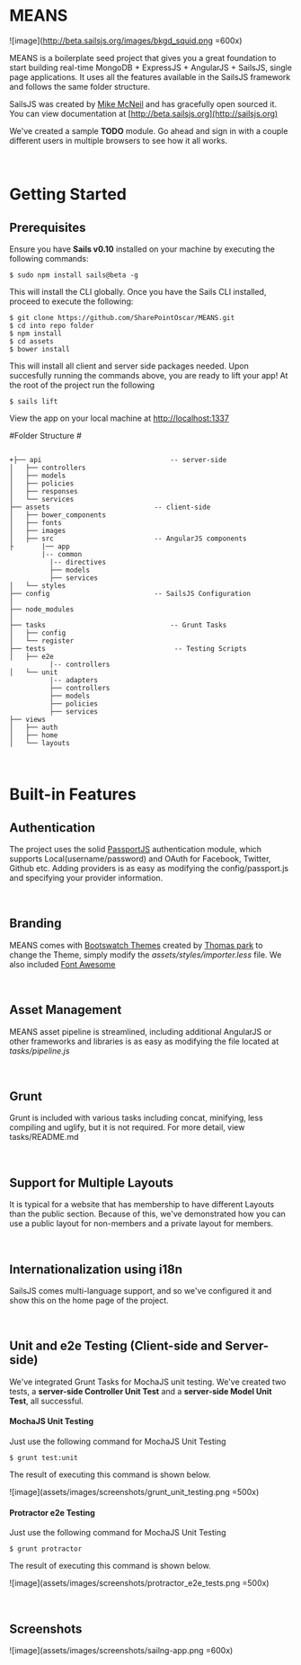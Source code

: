 # MEANS #

![image](http://beta.sailsjs.org/images/bkgd_squid.png =600x)

MEANS is a boilerplate seed project that gives you a great foundation to start building real-time MongoDB + ExpressJS + AngularJS + SailsJS, single page applications.  It uses all the features available in the SailsJS framework and follows the same folder structure.

SailsJS was created by [Mike McNeil](https://github.com/SharePointOscar/MEANS.git) and has gracefully open sourced it.  You can view documentation at [http://beta.sailsjs.org](http://sailsjs.org)

We've created a sample **TODO** module. Go ahead and sign in with a couple different users in multiple browsers to see how it all works.

<br/>

# Getting Started #

## Prerequisites ##
Ensure you have **Sails v0.10** installed on your machine by executing the following commands:

    $ sudo npm install sails@beta -g
    

This will install the CLI globally.  Once you have the Sails CLI installed, proceed to execute the following:

    
    $ git clone https://github.com/SharePointOscar/MEANS.git
    $ cd into repo folder
    $ npm install
    $ cd assets
    $ bower install

This will install all client and server side packages needed.  Upon succesfully running the commands above, you are ready to lift your app!  At the root of the project run the following

    $ sails lift

View the app on your local machine at [http://localhost:1337](http://localhost:1337)  


#Folder Structure #

```

+├── api 								-- server-side 
│   ├── controllers
│   ├── models
│   ├── policies
│   ├── responses
│   └── services
├── assets							-- client-side 
│   ├── bower_components
│   ├── fonts
│   ├── images
│   ├── src							-- AngularJS components
├   	|── app
		|-- common
		  |-- directives
		  ├── models
		  ├── services
│   └── styles
├── config							-- SailsJS Configuration
│   
├── node_modules
│  
├── tasks							    -- Grunt Tasks
│   ├── config
│   └── register
├── tests								 -- Testing Scripts
│   ├── e2e
		  |-- controllers
│   └── unit
		  |-- adapters
		  ├── controllers
		  ├── models  		 
		  ├── policies
		  ├── services							   
├── views
│   ├── auth
│   ├── home
│   └── layouts

	
```

# Built-in Features #

## Authentication ##
The project uses the solid [PassportJS](http://passportjs.org) authentication module, which supports Local(username/password) and OAuth for Facebook, Twitter, Github etc.  Adding providers is as easy as modifying the config/passport.js and specifying your provider information.  

<br/>

## Branding ##
MEANS comes with [Bootswatch Themes](http://bootswatch.com/) created by [Thomas park](http://thomaspark.me/) to change the Theme, simply modify the *assets/styles/importer.less* file.  We also included [Font Awesome](http://fortawesome.github.io/Font-Awesome/)  

<br/>

## Asset Management ##
MEANS asset pipeline is streamlined, including additional AngularJS or other frameworks and libraries is as easy as modifying the file located at *tasks/pipeline.js*

<br/>

## Grunt ##
Grunt is included with various tasks including concat, minifying, less compiling and uglify, but it is not required.  For more detail, view tasks/README.md  

<br/>

## Support for Multiple Layouts ##
It is typical for a website that has membership to have different Layouts than the public section.  Because of this, we've demonstrated how you can use a public layout for non-members and a private layout for members.

<br/>

## Internationalization using i18n ##
SailsJS comes multi-language support, and so we've configured it and show this on the home page of the project.

<br/>

## Unit and e2e Testing (Client-side and Server-side) ##
We've integrated Grunt Tasks for MochaJS unit testing.  We've created two tests, a **server-side Controller Unit Test** and a **server-side Model Unit Test**, all successful.

#### MochaJS Unit Testing ####
Just use the following command for MochaJS Unit Testing

	$ grunt test:unit

The result of executing this command is shown below.  

![image](assets/images/screenshots/grunt_unit_testing.png =500x)


#### Protractor e2e Testing ####
Just use the following command for MochaJS Unit Testing

	$ grunt protractor

The result of executing this command is shown below. 

![image](assets/images/screenshots/protractor_e2e_tests.png =500x)

<br/>

## Screenshots ##

![image](assets/images/screenshots/sailng-app.png =600x)
